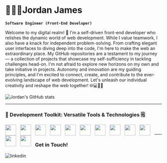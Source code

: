 # 👨🏽‍💻Jordan James

**`Software Engineer (Front-End Developer)`**

Welcome to my digital realm! 🚀 I'm a self-driven front-end developer who relishes the dynamic world of web development. While I value teamwork, I also have a knack for independent problem-solving. From crafting elegant user interfaces to diving deep into the code, I'm here to make the web an extraordinary place. My GitHub repositories are a testament to my journey — a collection of projects that showcase my self-sufficiency in tackling challenges head-on. I'm not afraid to explore new horizons on my own and take initiative in projects. Autonomy and innovation are my guiding principles, and I'm excited to connect, create, and contribute to the ever-evolving landscape of web development. Let's unleash our individual creativity and reshape the web together! 🌐💻🚀🔥

![Jordan's GitHub stats](https://github-readme-stats.vercel.app/api?username=jordanjamesja&show_icons=true&theme=highcontrast)

---
### 🧰 Development Toolkit: Versatile Tools & Technologies 🗒️ <br>
<img align="left" width="35px" style="padding-right:10px;" src="https://cdn.jsdelivr.net/gh/devicons/devicon/icons/html5/html5-original.svg"/>
<img align="left" width="35px" style="padding-right:10px;" src="https://cdn.jsdelivr.net/gh/devicons/devicon/icons/css3/css3-original.svg"/>
<img align="left" width="35px" style="padding-right:10px;" src="https://cdn.jsdelivr.net/gh/devicons/devicon/icons/javascript/javascript-original.svg"/>
<img align="left" width="35px" style="padding-right:10px;" src="https://cdn.jsdelivr.net/gh/devicons/devicon/icons/python/python-original.svg"/>
<img align="left" width="35px" style="padding-right:10px;" src="https://cdn.jsdelivr.net/gh/devicons/devicon/icons/c/c-original.svg"/>
<img align="left" width="35px" style="padding-right:10px;" src="https://cdn.jsdelivr.net/gh/devicons/devicon/icons/cplusplus/cplusplus-original.svg"/>
<img align="left" width="35px" style="padding-right:10px;" src="https://cdn.jsdelivr.net/gh/devicons/devicon/icons/csharp/csharp-original.svg"/>
<img align="left" width="35px" style="padding-right:10px;" src="https://cdn.jsdelivr.net/gh/devicons/devicon/icons/php/php-original.svg"/>
<img align="left" width="35px" style="padding-right:10px;" src="https://cdn.jsdelivr.net/gh/devicons/devicon/icons/react/react-original.svg"/>
<img align="left" width="35px" style="padding-right:10px;" src="https://cdn.jsdelivr.net/gh/devicons/devicon/icons/bootstrap/bootstrap-original.svg"/> 
<img align="left" width="35px" style="padding-right:10px;" src="https://cdn.jsdelivr.net/gh/devicons/devicon/icons/vscode/vscode-original.svg"/> 
<img align="left" width="35px" style="padding-right:10px;" src="https://cdn.jsdelivr.net/gh/devicons/devicon/icons/nodejs/nodejs-original.svg"/> 

<br> 

---

### Get in Touch! <br>

[<img align="left" alt="linkedin" src="https://img.shields.io/badge/linkedin-%230077B5.svg?&style=for-the-badge&logo=linkedin&logoColor=white" />](https://www.linkedin.com/in/jordan-james-264271265/)

<!--
**JordanJamesJA/JordanJamesJA** is a ✨ _special_ ✨ repository because its `README.md` (this file) appears on your GitHub profile.

Here are some ideas to get you started:

- 🔭 I’m currently working on ...
- 🌱 I’m currently learning ...
- 👯 I’m looking to collaborate on ...
- 🤔 I’m looking for help with ...
- 💬 Ask me about ...
- 📫 How to reach me: ...
- 😄 Pronouns: ...
- ⚡ Fun fact: ...
-->
